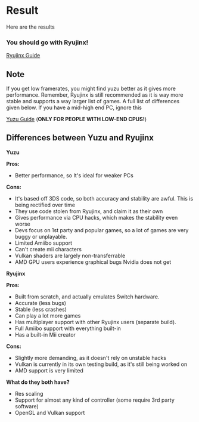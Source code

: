 # Result

Here are the results

### You should go with Ryujinx!

[Ryujinx Guide](https://github.com/Abd-007/Switch-Emulators-Guide/blob/main/Ryujinx.md)

## Note

If you get low framerates, you might find yuzu better as it gives more performance. Remember, Ryujinx is still recommended as it is way more stable and supports a way larger list of games. A full list of differences given below. If you have a mid-high end PC, ignore this

[Yuzu Guide](https://github.com/Abd-007/Switch-Emulators-Guide/blob/main/Yuzu.md) (**ONLY FOR PEOPLE WITH LOW-END CPUS!**)

## Differences between Yuzu and Ryujinx
**Yuzu**

**Pros:**
- Better performance, so It's ideal for weaker PCs

**Cons:**
- It's based off 3DS code, so both accuracy and stability are awful. This is being rectified over time
- They use code stolen from Ryujinx, and claim it as their own
- Gives performance via CPU hacks, which makes the stability even worse
- Devs focus on 1st party and popular games, so a lot of games are very buggy or unplayable.
- Limited Amiibo support
- Can't create mii characters
- Vulkan shaders are largely non-transferrable
- AMD GPU users experience graphical bugs Nvidia does not get

**Ryujinx**

**Pros:**
- Built from scratch, and actually emulates Switch hardware.
- Accurate (less bugs)
- Stable (less crashes)
- Can play a lot more games
- Has multiplayer support with other Ryujinx users (separate build).
- Full Amiibo support with everything built-in
- Has a built-in Mii creator

**Cons:**
- Slightly more demanding, as it doesn't rely on unstable hacks 
- Vulkan is currently in its own testing build, as it's still being worked on
- AMD support is very limited

**What do they both have?**
- Res scaling
- Support for almost any kind of controller (some require 3rd party software)
- OpenGL and Vulkan support
